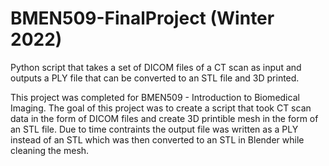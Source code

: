 # BMEN509-FinalProject (Winter 2022)
Python script that takes a set of DICOM files of a CT scan as input and outputs a PLY file that can be converted to an STL file and 3D printed.

This project was completed for BMEN509 - Introduction to Biomedical Imaging. The goal of this project was to create a script that took CT scan data in the form of DICOM files and create 3D printible mesh in the form of an STL file. Due to time contraints the output file was written as a PLY instead of an STL which was then converted to an STL in Blender while cleaning the mesh.
